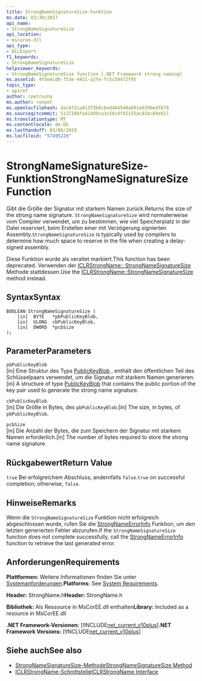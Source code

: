 ```yaml
---
title: StrongNameSignatureSize-Funktion
ms.date: 03/30/2017
api_name:
- StrongNameSignatureSize
api_location:
- mscoree.dll
api_type:
- DLLExport
f1_keywords:
- StrongNameSignatureSize
helpviewer_keywords:
- StrongNameSignatureSize function [.NET Framework strong naming]
ms.assetid: 4fde4cd0-f53e-4411-a2fe-fc5c54472f95
topic_type:
- apiref
author: rpetrusha
ms.author: ronpet
ms.openlocfilehash: dac6f2ca813f3b8cbed48d540a991e6396edf679
ms.sourcegitcommit: 5137208fa414d9ca3c58cdfd2155ac81bc89e917
ms.translationtype: MT
ms.contentlocale: de-DE
ms.lasthandoff: 03/06/2019
ms.locfileid: "57495220"
---
```

# <a name="strongnamesignaturesize-function"></a><span data-ttu-id="ba19e-102">StrongNameSignatureSize-Funktion</span><span class="sxs-lookup"><span data-stu-id="ba19e-102">StrongNameSignatureSize Function</span></span>
<span data-ttu-id="ba19e-103">Gibt die Größe der Signatur mit starkem Namen zurück.</span><span class="sxs-lookup"><span data-stu-id="ba19e-103">Returns the size of the strong name signature.</span></span> <span data-ttu-id="ba19e-104">`StrongNameSignatureSize` wird normalerweise vom Compiler verwendet, um zu bestimmen, wie viel Speicherplatz in der Datei reserviert, beim Erstellen einer mit Verzögerung signierten Assembly.</span><span class="sxs-lookup"><span data-stu-id="ba19e-104">`StrongNameSignatureSize` is typically used by compilers to determine how much space to reserve in the file when creating a delay-signed assembly.</span></span>  
  
 <span data-ttu-id="ba19e-105">Diese Funktion wurde als veraltet markiert.</span><span class="sxs-lookup"><span data-stu-id="ba19e-105">This function has been deprecated.</span></span> <span data-ttu-id="ba19e-106">Verwenden der [ICLRStrongName:: StrongNameSignatureSize](../../../../docs/framework/unmanaged-api/hosting/iclrstrongname-strongnamesignaturesize-method.md) Methode stattdessen.</span><span class="sxs-lookup"><span data-stu-id="ba19e-106">Use the [ICLRStrongName::StrongNameSignatureSize](../../../../docs/framework/unmanaged-api/hosting/iclrstrongname-strongnamesignaturesize-method.md) method instead.</span></span>  
  
## <a name="syntax"></a><span data-ttu-id="ba19e-107">Syntax</span><span class="sxs-lookup"><span data-stu-id="ba19e-107">Syntax</span></span>  
  
```  
BOOLEAN StrongNameSignatureSize (   
    [in]  BYTE   *pbPublicKeyBlob,  
    [in]  ULONG  cbPublicKeyBlob,   
    [in]  DWORD  *pcbSize  
);   
```  
  
## <a name="parameters"></a><span data-ttu-id="ba19e-108">Parameter</span><span class="sxs-lookup"><span data-stu-id="ba19e-108">Parameters</span></span>  
 `pbPublicKeyBlob`  
 <span data-ttu-id="ba19e-109">[in] Eine Struktur des Typs [PublicKeyBlob](../../../../docs/framework/unmanaged-api/strong-naming/publickeyblob-structure.md) , enthält den öffentlichen Teil des Schlüsselpaars verwendet, um die Signatur mit starkem Namen generieren.</span><span class="sxs-lookup"><span data-stu-id="ba19e-109">[in] A structure of type [PublicKeyBlob](../../../../docs/framework/unmanaged-api/strong-naming/publickeyblob-structure.md) that contains the public portion of the key pair used to generate the strong name signature.</span></span>  
  
 `cbPublicKeyBlob`  
 <span data-ttu-id="ba19e-110">[in] Die Größe in Bytes, des `pbPublicKeyBlob`.</span><span class="sxs-lookup"><span data-stu-id="ba19e-110">[in] The size, in bytes, of `pbPublicKeyBlob`.</span></span>  
  
 `pcbSize`  
 <span data-ttu-id="ba19e-111">[in] Die Anzahl der Bytes, die zum Speichern der Signatur mit starkem Namen erforderlich.</span><span class="sxs-lookup"><span data-stu-id="ba19e-111">[in] The number of bytes required to store the strong name signature.</span></span>  
  
## <a name="return-value"></a><span data-ttu-id="ba19e-112">Rückgabewert</span><span class="sxs-lookup"><span data-stu-id="ba19e-112">Return Value</span></span>  
 <span data-ttu-id="ba19e-113">`true` Bei erfolgreichem Abschluss; andernfalls `false`.</span><span class="sxs-lookup"><span data-stu-id="ba19e-113">`true` on successful completion; otherwise, `false`.</span></span>  
  
## <a name="remarks"></a><span data-ttu-id="ba19e-114">Hinweise</span><span class="sxs-lookup"><span data-stu-id="ba19e-114">Remarks</span></span>  
 <span data-ttu-id="ba19e-115">Wenn die `StrongNameSignatureSize` Funktion nicht erfolgreich abgeschlossen wurde, rufen Sie die [StrongNameErrorInfo](../../../../docs/framework/unmanaged-api/strong-naming/strongnameerrorinfo-function.md) Funktion, um den letzten generierten Fehler abzurufen.</span><span class="sxs-lookup"><span data-stu-id="ba19e-115">If the `StrongNameSignatureSize` function does not complete successfully, call the [StrongNameErrorInfo](../../../../docs/framework/unmanaged-api/strong-naming/strongnameerrorinfo-function.md) function to retrieve the last generated error.</span></span>  
  
## <a name="requirements"></a><span data-ttu-id="ba19e-116">Anforderungen</span><span class="sxs-lookup"><span data-stu-id="ba19e-116">Requirements</span></span>  
 <span data-ttu-id="ba19e-117">**Plattformen:** Weitere Informationen finden Sie unter [Systemanforderungen](../../../../docs/framework/get-started/system-requirements.md).</span><span class="sxs-lookup"><span data-stu-id="ba19e-117">**Platforms:** See [System Requirements](../../../../docs/framework/get-started/system-requirements.md).</span></span>  
  
 <span data-ttu-id="ba19e-118">**Header:** StrongName.h</span><span class="sxs-lookup"><span data-stu-id="ba19e-118">**Header:** StrongName.h</span></span>  
  
 <span data-ttu-id="ba19e-119">**Bibliothek:** Als Ressource in MsCorEE.dll enthalten</span><span class="sxs-lookup"><span data-stu-id="ba19e-119">**Library:** Included as a resource in MsCorEE.dll</span></span>  
  
 <span data-ttu-id="ba19e-120">**.NET Framework-Versionen:** [!INCLUDE[net_current_v10plus](../../../../includes/net-current-v10plus-md.md)]</span><span class="sxs-lookup"><span data-stu-id="ba19e-120">**.NET Framework Versions:** [!INCLUDE[net_current_v10plus](../../../../includes/net-current-v10plus-md.md)]</span></span>  
  
## <a name="see-also"></a><span data-ttu-id="ba19e-121">Siehe auch</span><span class="sxs-lookup"><span data-stu-id="ba19e-121">See also</span></span>
- [<span data-ttu-id="ba19e-122">StrongNameSignatureSize-Methode</span><span class="sxs-lookup"><span data-stu-id="ba19e-122">StrongNameSignatureSize Method</span></span>](../../../../docs/framework/unmanaged-api/hosting/iclrstrongname-strongnamesignaturesize-method.md)
- [<span data-ttu-id="ba19e-123">ICLRStrongName-Schnittstelle</span><span class="sxs-lookup"><span data-stu-id="ba19e-123">ICLRStrongName Interface</span></span>](../../../../docs/framework/unmanaged-api/hosting/iclrstrongname-interface.md)
